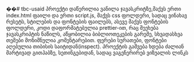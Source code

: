 ��#   t b c - u s a i d 
 
 პროექტი დაწერილია ვანილა ჯავასკრიტზე,მაქვს ერთი index.html ფაილი და ერთი script.js, მაქვს css ფოლდერი, სადაც ვინახავ რესეტს, სტილების და ფონტების ფაილებს, ასევე მაქვს ფონტების ფოლდერი, კოდი დაფორმატებულია prettier-ით, რაც შეეხება ჯავასკრიპტის ნაწილს, აწყობილია  ბიბლიოთეკების  გარეშე, სხვადასხვა თემები მონიშნულია კომენტარებით. ფერები სურათები, ფონტები აღებულია თიბისის საიტიდან(inspect). პროექტის გაშვება ხდება ძალიან მარტივად გითჰაბზე, სეთინგებიდან, სადაც ვაგენერირებ ვიზუალის ლინკს
